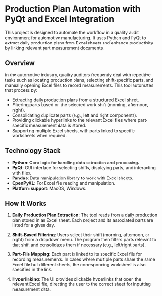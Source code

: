 # Production Plan Automation with PyQt and Excel Integration

This project is designed to automate the workflow in a quality audit environment for automotive manufacturing. It uses Python and PyQt to extract daily production plans from Excel sheets and enhance productivity by linking relevant part measurement documents. 

## Overview

In the automotive industry, quality auditors frequently deal with repetitive tasks such as locating production plans, selecting shift-specific parts, and manually opening Excel files to record measurements. This tool automates that process by:
- Extracting daily production plans from a structured Excel sheet.
- Filtering parts based on the selected work shift (morning, afternoon, night).
- Consolidating duplicate parts (e.g., left and right components).
- Providing clickable hyperlinks to the relevant Excel files where part-specific measurement data is stored.
- Supporting multiple Excel sheets, with parts linked to specific worksheets when required.


##  Technology Stack

- **Python**: Core logic for handling data extraction and processing.
- **PyQt**: GUI interface for selecting shifts, displaying parts, and interacting with files.
- **Pandas**: Data manipulation library to work with Excel sheets.
- **OpenPyXL**: For Excel file reading and manipulation.
- **Platform support**: MacOS, Windows.

##  How It Works

1. **Daily Production Plan Extraction**: 
   The tool reads from a daily production plan stored in an Excel sheet. Each project and its associated parts are listed for a given day.
   
2. **Shift-Based Filtering**:
   Users select their shift (morning, afternoon, or night) from a dropdown menu. The program then filters parts relevant to that shift and consolidates them if necessary (e.g., left/right parts).
   
3. **Part-File Mapping**:
   Each part is linked to its specific Excel file for recording measurements. In cases where multiple parts share the same Excel file but different sheets, the corresponding worksheet is also specified in the link.

4. **Hyperlinking**:
   The UI provides clickable hyperlinks that open the relevant Excel file, directing the user to the correct sheet for inputting measurement data.

